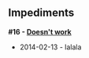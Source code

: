 ## Impediments

__#16 - [Doesn't work](https://github.com/ciuliot/github-tracker/issues/16)__

* 2014-02-13 - lalala
